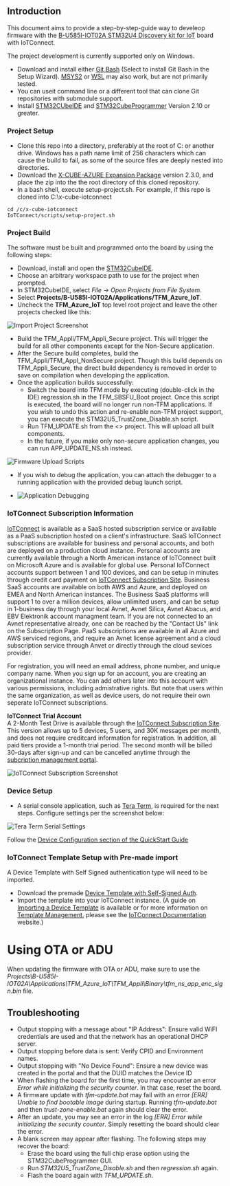 ## Introduction

This document aims to provide a step-by-step-guide way to develeop firmware with the
[B-U585I-IOT02A STM32U4 Discovery kit for IoT](https://www.st.com/en/evaluation-tools/b-u585i-iot02a.html) board 
with IoTConnect.

The project development is currently supported only on Windows.

* Download and install either [Git Bash](https://git-scm.com/downloads) (Select to install Git Bash in the Setup Wizard). 
[MSYS2](https://www.msys2.org/) or [WSL](https://learn.microsoft.com/en-us/windows/wsl/about) 
may also work, but are not primarily tested.
* You can useit command line or a different tool that can clone Git repositories with submodule support.
* Install [STM32CUbeIDE](https://www.st.com/en/development-tools/stm32cubeide.html) 
and [STM32CubeProgrammer](https://www.st.com/en/development-tools/stm32cubeprog.html) 
Version 2.10 or greater.

### Project Setup

* Clone this repo into a directory, preferably at the root of C: or another drive.
Windows has a path name limit of 256 characters which can cause the build to fail,
as some of the source files are deeply nested into directories.
* Download the [X-CUBE-AZURE Expansion Package](https://www.st.com/en/embedded-software/x-cube-azure.html) version 2.3.0, 
and place the zip into the the root directory of this cloned repository.
* In a bash shell, execute setup-project.sh. For example, if this repo is cloned into
C:\x-cube-iotconnect

```shell
cd /c/x-cube-iotconnect
IoTConnect/scripts/setup-project.sh 
```

### Project Build

The software must be built and programmed onto the board by using the following steps:

* Download, install and open the [STM32CubeIDE](https://www.st.com/en/development-tools/stm32cubeide.html).
* Choose an arbitrary workspace path to use for the project when prompted.
* In STM32CubeIDE, select *File -> Open Projects from File System*.
* Select **Projects/B-U585I-IOT02A/Applications/TFM_Azure_IoT**.
* Uncheck the **TFM_Azure_IoT** top level root project and leave the other projects checked like this:

![Import Project Screenshot](media/import-project-tfm.png "Import Project Screenshot]")

* Build the TFM_Appli/TFM_Appli_Secure project. This will trigger the build for all other components
except for the Non-Secure application.
* After the Secure build completes, build the TFM_Appli/TFM_Appl_NonSecure project.
Though this build depends on TFM_Appli_Secure, the direct build dependency is removed in order to 
save on compilation when developing the application.
* Once the application builds successfully:
    * Switch the board into TFM mode by executing (double-click in the IDE) regression.sh 
        in the TFM_SBSFU_Boot project.
        Once this script is executed, the board will no longer run non-TFM applications.
        If you wish to undo this action and re-enable non-TFM project support, you can 
        execute the STM32U5_TrustZone_Disable.sh script.
    * Run TFM_UPDATE.sh from the <> project. This will upload all built components.
    * In the future, if you make only non-secure application changes, you can run APP_UPDATE_NS.sh instead.

![Firmware Upload Scripts](media/fw-upload-scripts.png "Firmware Upload Scripts]")

* If you wish to debug the application, you can attach the debugger to a 
running application with the provided debug launch script.

* ![Application Debugging](media/app-debug.png "Application Debugging]")


### IoTConnect Subscription Information

[IoTConnect](https://iotconnect.io) is available as a SaaS hosted subscription service or available as a PaaS subscription hosted on a client's infrastructure. SaaS IoTConnect subscriptions are available for business and personal accounts, and both are deployed on a production cloud instance.  Personal accounts are currently available through a North American instance of IoTConnect built on Microsoft Azure and is available for global use.  Personal IoTConnect accounts support between 1 and 100 devices, and can be setup in minutes through credit card payment on [IoTConnect Subscription Site](https://subscription.iotconnect.io/subscribe). Business SaaS accounts are available on both AWS and Azure, and deployed on EMEA and North American instances.  The Business SaaS platforms will support 1 to over a million devices, allow unlimited users, and can be setup in 1-business day through your local Avnet, Avnet Silica, Avnet Abacus, and EBV Elektronik account managment team. If you are not connected to an Avnet representative already, one can be reached by the "Contact Us" link on the Subscription Page. PaaS subscriptions are available in all Azure and AWS serviced regions, and require an Avnet license agreement and a cloud subscription service through Anvet or directly through the cloud sevices provider. 

For registration, you will need an email address, phone number, and unique company name. When you sign up for an account, you are creating an organizational instance.  You can add others later into this account with various permissions, including admistrative rights.  But note that users within the same organization, as well as device users, do not require their own seperate IoTConnect subscriptions.   

**IoTConnect Trial Account**  
A 2-Month Test Drive is available through the [IoTConnect Subscription Site](https://subscription.iotconnect.io/subscribe).  This version allows up to 5 devices, 5 users, and 30K messages per month, and does not require creditcard information for registration.  In addition, all paid tiers provide a 1-month trial period. The second month will be billed 30-days after sign-up and can be cancelled anytime through the [subcription management portal](https://subscription.iotconnect.io).

![IoTConnect Subscription Screenshot](media/IoTC-subscribe.png "IoTConnect Plans")

### Device Setup

* A serial console application, such as [Tera Term](https://ttssh2.osdn.jp/index.html.en), is required for the next steps. 
Configure settings per the screenshot below:

![Tera Term Serial Settings](media/teraterm-settings.png "Tera Term Serial Settings")

Follow the [Device Configuration section of the QuickStart Guide](QUICKSTART.md#device-configuration)

### IoTConnect Template Setup with Pre-made import
A Device Template with Self Signed authentication type will need to be imported.
* Download the premade [Device Template with Self-Signed Auth](https://github.com/avnet-iotconnect/avnet-iotconnect.github.io/blob/main/documentation/templates/devices/stm32u5/stm32u5self_signed_template.JSON).
* Import the template into your IoTConnect instance. (A guide on [Importing a Device Template](https://github.com/avnet-iotconnect/avnet-iotconnect.github.io/blob/main/documentation/iotconnect/import_device_template.md) is available or for more information on [Template Management](https://docs.iotconnect.io/iotconnect/user-manuals/devices/template-management/), please see the [IoTConnect Documentation](https://iotconnect.io) website.)

# Using OTA or ADU
When updating the firmware with OTA or ADU, make sure to use the *Projects\B-U585I-IOT02A\Applications\TFM_Azure_IoT\TFM_Appli\Binary\tfm_ns_app_enc_sign.bin* file.

## Troubleshooting
* Output stopping with a message about "IP Address":  Ensure valid WiFI credentials are used and that the network has an operational DHCP server.
* Output stopping before data is sent:  Verify CPID and Environment names.
* Output stopping with "No Device Found":  Ensure a new device was created in the portal and that the DUID matches the Device ID
* When flashing the board for the first time, you may encounter an error *Error while initializing the security counter*. In that case, reset the board. 
* A firmware update with *tfm-update.bat* may fail with an error *[ERR] Unable to find bootable image* during startup. Running *tfm-update.bat* and then *trust-zone-enable.bat* again should clear the error.
* After an update, you may see an error in the log *[ERR] Error while initializing the security counter*. Simply resetting the board should clear the error.
* A blank screen may appear after flashing. The following steps may recover the board:
  * Erase the board using the full chip erase option using the STM32CubeProgrammer GUI.
  * Run *STM32U5_TrustZone_Disable.sh* and then *regression.sh* again.
  * Flash the board again with *TFM_UPDATE.sh*.

